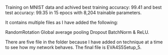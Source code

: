 Training on MNIST data and achived best training accuracy: 99.41 and best test accuracy: 99.35 in 15 epocs with 8,204 trainable parameters. 

It contains multiple files as I have added the following:

  RandomRotation
  Global average pooling
  Dropout 
  BatchNorm & ReLU.
  
  
There are five file in the folder because I have added on technique at a time to see how my network behaves.
The final file is EVA4S5Setup_5.
